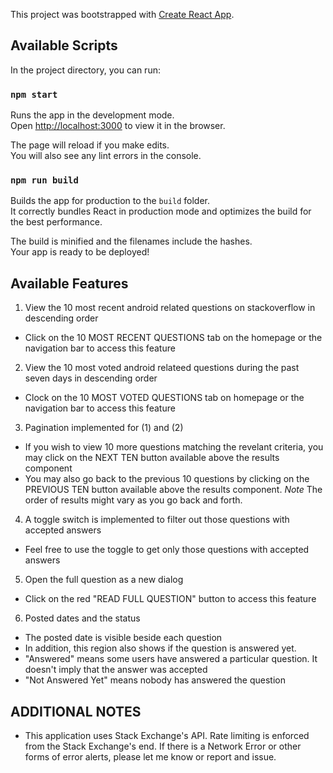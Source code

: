 This project was bootstrapped with [Create React App](https://github.com/facebook/create-react-app).

## Available Scripts

In the project directory, you can run:

### `npm start`

Runs the app in the development mode.<br />
Open [http://localhost:3000](http://localhost:3000) to view it in the browser.

The page will reload if you make edits.<br />
You will also see any lint errors in the console.

### `npm run build`

Builds the app for production to the `build` folder.<br />
It correctly bundles React in production mode and optimizes the build for the best performance.

The build is minified and the filenames include the hashes.<br />
Your app is ready to be deployed!

## Available Features
1. View the 10 most recent  android related questions on stackoverflow in descending order
- Click on the 10 MOST RECENT QUESTIONS tab on the homepage or the navigation bar to access this feature

2. View the 10 most voted android relateed questions during the past seven days in descending order
- Clock on the 10 MOST VOTED QUESTIONS tab on homepage or the navigation bar to access this feature <br/>

3. Pagination implemented for (1) and (2) 
- If you wish to view 10 more questions matching the revelant criteria, you may click on the NEXT TEN button available above the results component <br/>
- You may also go back to the previous 10 questions by clicking on the PREVIOUS TEN button available above the results component. *Note* The order of results might vary as you go back and forth. 

4. A toggle switch is implemented to filter out those questions with accepted answers
- Feel free to use the toggle to get only those questions with accepted answers

5. Open the full question as a new dialog
- Click on the red "READ FULL QUESTION" button to access this feature

6. Posted dates and the status
- The posted date is visible beside each question
- In addition, this region also shows if the question is answered yet.
- "Answered" means some users have answered a particular question. It doesn't imply that the answer was accepted
- "Not Answered Yet" means nobody has answered the question


## ADDITIONAL NOTES
- This application uses Stack Exchange's API. Rate limiting is enforced from the Stack Exchange's end. If there is a Network Error or other forms of error alerts, please let me know or report and issue.






